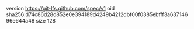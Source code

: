version https://git-lfs.github.com/spec/v1
oid sha256:d74c86d28d852e0e394189d4249b4212dbf00f0385ebfff3a63714696e644a48
size 128
